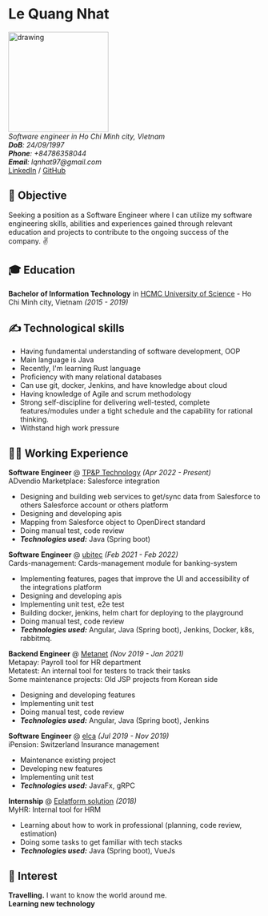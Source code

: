 # Le Quang Nhat

<img src="https://github.com/lqnhat97/my-digital-cv/blob/gh-pages/img/my_img.JPG?raw=true" alt="drawing" style="width:200px;"/> <br>
_Software engineer in Ho Chi Minh city, Vietnam_ <br>
_**DoB**: 24/09/1997_ <br>
_**Phone**: +84786358044_ <br>
_**Email**: lqnhat97@gmail.com_ <br>
[LinkedIn](https://www.linkedin.com/in/lqnhat97/) / [GitHub](https://github.com/lqnhat97/)

## 🎯 Objective

Seeking a position as a Software Engineer where I can utilize my software engineering skills, abilities and experiences gained through relevant education and projects to contribute to the ongoing success of the company. ✌️ <br> 

## 🎓 Education

**Bachelor of Information Technology** in [HCMC University of Science](https://www.hcmus.edu.vn/) - Ho Chi Minh city, Vietnam _(2015 - 2019)_

## ✍️ Technological skills

- Having fundamental understanding of software development, OOP
- Main language is Java
- Recently, I'm learning Rust language
- Proficiency with many relational databases
- Can use git, docker, Jenkins, and have knowledge about cloud
- Having knowledge of Agile and scrum methodology
- Strong self-discipline for delivering well-tested, complete features/modules under a tight schedule and the capability for rational thinking.
- Withstand high work pressure

## 👨‍💻 Working Experience

**Software Engineer** @ [TP&P Technology](https://www.tpptechnology.com/) _(Apr 2022 - Present)_ <br>
ADvendio Marketplace: Salesforce integration

- Designing and building web services to get/sync data from Salesforce to others Salesforce account or others platform
- Designing and developing apis
- Mapping from Salesforce object to OpenDirect standard
- Doing manual test, code review
- **_Technologies used:_** Java (Spring boot)

**Software Engineer** @ [ubitec](https://ubitec.com/) _(Feb 2021 - Feb 2022)_ <br>
Cards-management: Cards-management module for banking-system

- Implementing features, pages that improve the UI and accessibility of the integrations platform
- Designing and developing apis
- Implementing unit test, e2e test
- Building docker, jenkins, helm chart for deploying to the playground
- Doing manual test, code review
- **_Technologies used:_** Angular, Java (Spring boot), Jenkins, Docker, k8s, rabbitmq.

**Backend Engineer** @ [Metanet](https://www.metanet.co.kr/) _(Nov 2019 - Jan 2021)_ <br>
Metapay: Payroll tool for HR department <br>
Metatest: An internal tool for testers to track their tasks <br>
Some maintenance projects: Old JSP projects from Korean side

- Designing and developing features
- Implementing unit test
- Doing manual test, code review
- **_Technologies used:_** Angular, Java (Spring boot), Jenkins

**Software Engineer** @ [elca](https://www.elca.vn/) _(Jul 2019 - Nov 2019)_ <br>
iPension: Switzerland Insurance management

- Maintenance existing project
- Developing new features
- Implementing unit test
- **_Technologies used:_** JavaFx, gRPC

**Internship** @ [Eplatform solution](https://www.eplatform.vn/) _(2018)_ <br>
MyHR: Internal tool for HRM

- Learning about how to work in professional (planning, code review, estimation)
- Doing some tasks to get familiar with tech stacks
- **_Technologies used:_** Java (Spring boot), VueJs

## 🧸 Interest

**Travelling.** I want to know the 
world around me.<br>
**Learning new technology**
